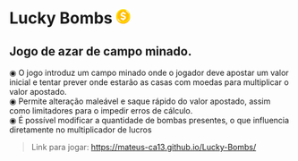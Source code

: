 # Lucky Bombs <img src="assets/coin.png" style="width: 25px;" alt="Descrição da Imagem">
## Jogo de azar de campo minado.
 ◉ O jogo introduz um campo minado onde o jogador deve apostar um valor inicial e tentar prever onde estarão as casas com moedas para multiplicar o valor apostado.<br>
 ◉ Permite alteração maleável e saque rápido do valor apostado, assim como limitadores para o impedir erros de cálculo. <br>
 ◉ É possível modificar a quantidade de bombas presentes, o que influencia diretamente no multiplicador de lucros<br>
>Link para jogar: https://mateus-ca13.github.io/Lucky-Bombs/
